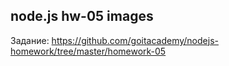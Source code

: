 ## node.js hw-05 images

Задание:
https://github.com/goitacademy/nodejs-homework/tree/master/homework-05